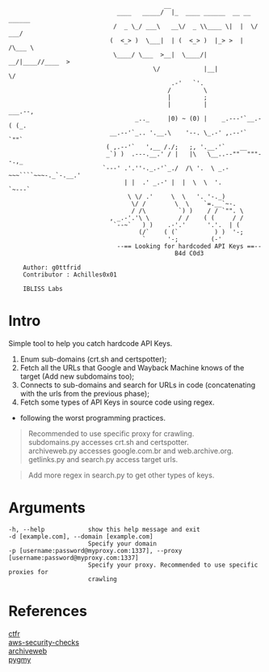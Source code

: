 ```shell
                                           __                              
                              ____   _____/  |_  ____ ______  __ __  ______
                             /  _ \_/ ___\   __\/  _ \\____ \|  |  \/  ___/
                            (  <_> )  \___|  | (  <_> )  |_> >  |  /\___ \
                             \____/ \___  >__|  \____/|   __/|____//____  >
                                        \/            |__|              \/
                                             .-'   `'.
                                            /         \
                                            |         ;
                                            |         |           ___.--,
                                   _.._     |0) ~ (0) |    _.---'`__.-( (_.
                            __.--'`_.. '.__.\    '--. \_.-' ,.--'`     `""`
                           ( ,.--'`   ',__ /./;   ;, '.__.'`    __
                           _`) )  .---.__.' / |   |\   \__..--""  """--.,_
                          `---' .'.''-._.-'`_./  /\ '.  \ _.-~~~````~~~-._`-.__.'
                                | |  .' _.-' |  |  \  \  '.               `~---`
                                 \ \/ .'     \  \   '. '-._)
                                  \/ /        \  \    `=.__`~-.
                                  / /\         `) )    / / `"". \
                            , _.-'.'\ \        / /    ( (     / /
                             `--~`   ) )    .-'.'      '.'.  | (
                                    (/`    ( (`          ) )  '-;
                                     `      '-;         (-'
                              --== Looking for hardcoded API Keys ==--
                                              B4d C0d3

    Author: g0ttfrid
    Contributor : Achilles0x01

    IBLISS Labs

```

# Intro
Simple tool to help you catch hardcode API Keys.
  1. Enum sub-domains (crt.sh and certspotter);
  2. Fetch all the URLs that Google and Wayback Machine knows of the target (Add new subdomains too);
  3. Connects to sub-domains and search for URLs in code (concatenating with the urls from the previous phase);
  4. Fetch some types of API Keys in source code using regex.

- following the worst programming practices.


>Recommended to use specific proxy for crawling.\
>subdomains.py accesses crt.sh and certspotter.\
>archiveweb.py accesses google.com.br and web.archive.org.\
>getlinks.py and search.py access target urls.

>Add more regex in search.py to get other types of keys.

# Arguments

  ```shell
  -h, --help            show this help message and exit
  -d [example.com], --domain [example.com]
                        Specify your domain
  -p [username:password@myproxy.com:1337], --proxy [username:password@myproxy.com:1337]
                        Specify your proxy. Recommended to use specific proxies for    
                        crawling
  ```

# References
[ctfr](https://github.com/UnaPibaGeek/ctfr)\
[aws-security-checks](https://github.com/PortSwigger/aws-security-checks)\
[archiveweb](https://github.com/g0ttfrid/archiveweb)\
[pygmy](https://github.com/g0ttfrid/pygmy)
